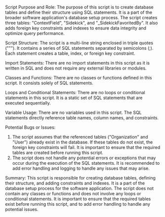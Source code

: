 Script Purpose and Role:
The purpose of this script is to create database tables and define their structure using SQL statements. It is a part of the broader software application's database setup process. The script creates three tables: "ContextField", "Sidekick", and "_SidekickFavoritedBy". It also adds foreign key constraints and indexes to ensure data integrity and optimize query performance.

Script Structure:
The script is a multi-line string enclosed in triple quotes ("""). It contains a series of SQL statements separated by semicolons (;). Each statement creates a table, index, or foreign key constraint.

Import Statements:
There are no import statements in this script as it is written in SQL and does not require any external libraries or modules.

Classes and Functions:
There are no classes or functions defined in this script. It consists solely of SQL statements.

Loops and Conditional Statements:
There are no loops or conditional statements in this script. It is a static set of SQL statements that are executed sequentially.

Variable Usage:
There are no variables used in this script. The SQL statements directly reference table names, column names, and constraints.

Potential Bugs or Issues:
1. The script assumes that the referenced tables ("Organization" and "User") already exist in the database. If these tables do not exist, the foreign key constraints will fail. It is important to ensure that the required tables are created before running this script.
2. The script does not handle any potential errors or exceptions that may occur during the execution of the SQL statements. It is recommended to add error handling and logging to handle any issues that may arise.

Summary:
This script is responsible for creating database tables, defining their structure, and adding constraints and indexes. It is a part of the database setup process for the software application. The script does not contain any classes or functions and does not involve any loops or conditional statements. It is important to ensure that the required tables exist before running this script, and to add error handling to handle any potential issues.